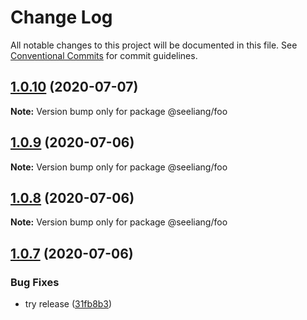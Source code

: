 # Change Log

All notable changes to this project will be documented in this file.
See [Conventional Commits](https://conventionalcommits.org) for commit guidelines.

## [1.0.10](https://github.com/seeliang/project-lerna/compare/@seeliang/foo@1.0.9...@seeliang/foo@1.0.10) (2020-07-07)

**Note:** Version bump only for package @seeliang/foo





## [1.0.9](https://github.com/seeliang/project-lerna/compare/@seeliang/foo@1.0.8...@seeliang/foo@1.0.9) (2020-07-06)

**Note:** Version bump only for package @seeliang/foo





## [1.0.8](https://github.com/seeliang/project-lerna/compare/@seeliang/foo@1.0.7...@seeliang/foo@1.0.8) (2020-07-06)

**Note:** Version bump only for package @seeliang/foo





## [1.0.7](https://github.com/seeliang/project-lerna/compare/@seeliang/foo@1.0.6...@seeliang/foo@1.0.7) (2020-07-06)


### Bug Fixes

* try release ([31fb8b3](https://github.com/seeliang/project-lerna/commit/31fb8b3a0d7de7b0b7fe2d90164b0c3fc939c8d2))
